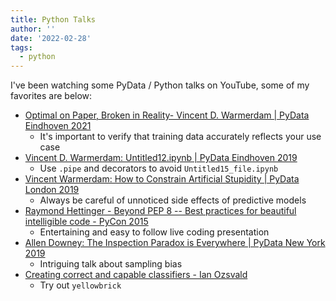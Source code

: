 ```yaml
---
title: Python Talks
author: ''
date: '2022-02-28'
tags: 
  - python
---
```


I've been watching some PyData / Python talks on YouTube, some of my favorites are below:

- [Optimal on Paper, Broken in Reality- Vincent D. Warmerdam | PyData Eindhoven 2021](https://www.youtube.com/watch?v=lJKPiOf_o8k&list=LL&index=85)
    - It's important to verify that training data accurately reflects your use case
- [Vincent D. Warmerdam: Untitled12.ipynb | PyData Eindhoven 2019](https://www.youtube.com/watch?v=yXGCKqo5cEY)
    - Use `.pipe` and decorators to avoid `Untitled15_file.ipynb`
- [Vincent Warmerdam: How to Constrain Artificial Stupidity | PyData London 2019](https://www.youtube.com/watch?v=Z8MEFI7ZJlA&list=LL&index=69)
    - Always be careful of unnoticed side effects of predictive models
- [Raymond Hettinger - Beyond PEP 8 -- Best practices for beautiful intelligible code - PyCon 2015](https://www.youtube.com/watch?v=wf-BqAjZb8M)
    - Entertaining and easy to follow live coding presentation
- [Allen Downey: The Inspection Paradox is Everywhere | PyData New York 2019](https://www.youtube.com/watch?v=cXWTHfvycyM)
    - Intriguing talk about sampling bias
- [Creating correct and capable classifiers - Ian Ozsvald](https://www.youtube.com/watch?v=t6osKvhY6Ro&list=LL&index=74)
    - Try out `yellowbrick` 